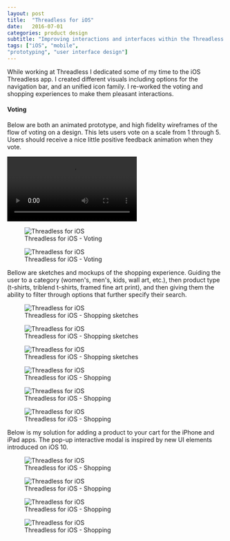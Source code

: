 ```yaml
---
layout: post
title:  "Threadless for iOS"
date:   2016-07-01
categories: product design
subtitle: "Improving interactions and interfaces within the Threadless iOS app"
tags: ["iOS", "mobile",
"prototyping", "user interface design"]
---
```

While working at Threadless I dedicated some of my time to the iOS Threadless app. I created different visuals including options for the navigation bar, and an unified icon family. I re-worked the voting and shopping experiences to make them pleasant interactions.

<h4>Voting</h4>
Below are both an animated prototype, and high fidelity wireframes of the flow of voting on a design. This lets users vote on a scale from 1 through 5. Users should receive a nice little positive feedback animation when they vote.

<video autoplay preload loop src="../../../../../../assets//images/threadlessapp.mov"><source src="../../../../../../assets//images/threadlessapp.mov %}" type="video/mp4"></video>

<figure>
	<img src="../../../../../../assets//images/threadless-ios-1.png" alt="Threadless for iOS" />
	<figcaption class="media-caption center">Threadless for iOS - Voting</figcaption>
</figure>

<figure>
	<img src="../../../../../../assets//images/threadless-ios-2.png" alt="Threadless for iOS" />
	<figcaption class="media-caption center">Threadless for iOS - Voting</figcaption>
</figure>

Bellow are sketches and mockups of the shopping experience. Guiding the user to a category (women's, men's, kids, wall art, etc.), then product type (t-shirts, triblend t-shirts, framed fine art print), and then giving them the ability to filter through options that further specify their search.

<figure>
	<img src="../../../../../../assets//images/ios-scan.jpg" alt="Threadless for iOS" />
	<figcaption class="media-caption center">Threadless for iOS - Shopping sketches</figcaption>
</figure>

<figure>
	<img src="../../../../../../assets//images/ios-scan-2.jpg" alt="Threadless for iOS" />
	<figcaption class="media-caption center">Threadless for iOS - Shopping sketches</figcaption>
</figure>

<figure>
	<img src="../../../../../../assets//images/ios-scan-3.jpg" alt="Threadless for iOS" />
	<figcaption class="media-caption center">Threadless for iOS - Shopping sketches</figcaption>
</figure>

<figure>
	<img src="../../../../../../assets//images/threadless-ios-3.png" alt="Threadless for iOS" />
	<figcaption class="media-caption center">Threadless for iOS - Shopping</figcaption>
</figure>

<figure>
	<img src="../../../../../../assets//images/threadless-ios-4.png" alt="Threadless for iOS" />
	<figcaption class="media-caption center">Threadless for iOS - Shopping</figcaption>
</figure>

<figure>
	<img src="../../../../../../assets//images/threadless-ios-5.png" alt="Threadless for iOS" />
	<figcaption class="media-caption center">Threadless for iOS - Shopping</figcaption>
</figure>

Below is my solution for adding a product to your cart for the iPhone and iPad apps. The pop-up interactive modal is inspired by new UI elements introduced on iOS 10.

<figure>
	<img src="../../../../../../assets//images/threadless-ios-6.png" alt="Threadless for iOS" />
	<figcaption class="media-caption center">Threadless for iOS - Shopping</figcaption>
</figure>

<figure>
	<img src="../../../../../../assets//images/threadless-ios-7.png" alt="Threadless for iOS" />
	<figcaption class="media-caption center">Threadless for iOS - Shopping</figcaption>
</figure>

<figure>
	<img src="../../../../../../assets//images/threadless-ios-8.png" alt="Threadless for iOS" />
	<figcaption class="media-caption center">Threadless for iOS - Shopping</figcaption>
</figure>

<figure>
	<img src="../../../../../../assets//images/threadless-ios-9.png" alt="Threadless for iOS" />
	<figcaption class="media-caption center">Threadless for iOS - Shopping</figcaption>
</figure>
